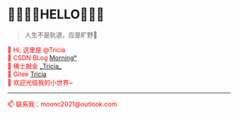 # 💛💜💛💜HELLO💜💛💜
> 人生不是轨道，应是旷野🌻
<div style="color: red;">
    👋 Hi, 这里是 @Tricia
    <br />
    🌱 CSDN BLog  <a href="https://blog.csdn.net/qq_41675812">Morning°</a> 
    <br />
    🌱 稀土掘金 <a href="https://juejin.cn/user/743705089424382">_Tricia_</a>
    <br />
    🌱 Gitee <a href="https://gitee.com/chy99">Tricia</a>
    <br />
    💞️ 欢迎光临我的小世界~
    <hr />
    📫 联系我：moonc2021@outlook.com
</div>
